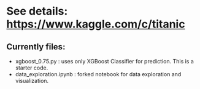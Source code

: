 # See details: https://www.kaggle.com/c/titanic

## Currently files:
- xgboost_0.75.py : uses only XGBoost Classifier for prediction. This is a starter code.
- data_exploration.ipynb : forked notebook for data exploration and visualization.
